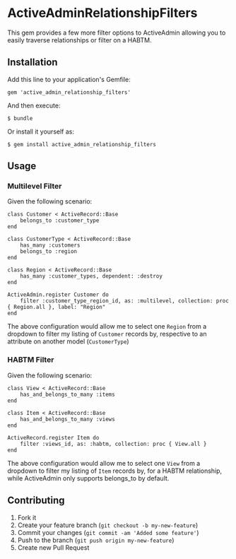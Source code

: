 # ActiveAdminRelationshipFilters

This gem provides a few more filter options to ActiveAdmin allowing you to easily traverse relationships or filter on a HABTM.

## Installation

Add this line to your application's Gemfile:

    gem 'active_admin_relationship_filters'

And then execute:

    $ bundle

Or install it yourself as:

    $ gem install active_admin_relationship_filters

## Usage

### Multilevel Filter

Given the following scenario:
	
	class Customer < ActiveRecord::Base
		belongs_to :customer_type
	end
	
	class CustomerType < ActiveRecord::Base
		has_many :customers
		belongs_to :region
	end
	
	class Region < ActiveRecord::Base
		has_many :customer_types, dependent: :destroy
	end
	
	ActiveAdmin.register Customer do
		filter :customer_type_region_id, as: :multilevel, collection: proc { Region.all }, label: "Region"
	end

The above configuration would allow me to select one `Region` from a dropdown to filter my listing of `Customer` records by, respective to an attribute on another model (`CustomerType`)

### HABTM Filter

Given the following scenario:

	class View < ActiveRecord::Base
		has_and_belongs_to_many :items
	end
	
	class Item < ActiveRecord::Base
		has_and_belongs_to_many :views
	end
	
	ActiveRecord.register Item do
		filter :views_id, as: :habtm, collection: proc { View.all }
	end
	
The above configuration would allow me to select one `View` from a dropdown to filter my listing of `Item` records by, for a HABTM relationship, while ActiveAdmin only supports belongs_to by default.

## Contributing

1. Fork it
2. Create your feature branch (`git checkout -b my-new-feature`)
3. Commit your changes (`git commit -am 'Added some feature'`)
4. Push to the branch (`git push origin my-new-feature`)
5. Create new Pull Request
